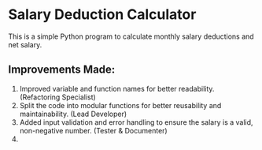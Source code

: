 # Salary Deduction Calculator

This is a simple Python program to calculate monthly salary deductions and net salary.

## Improvements Made:
1. Improved variable and function names for better readability. (Refactoring Specialist)
2. Split the code into modular functions for better reusability and maintainability. (Lead Developer)
3. Added input validation and error handling to ensure the salary is a valid, non-negative number. (Tester & Documenter)
4. 